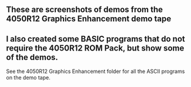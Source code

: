 These are screenshots of demos from the 4050R12 Graphics Enhancement demo tape
---
I also created some BASIC programs that do not require the 4050R12 ROM Pack, but show some of the demos.  
---
See the 4050R12 Graphics Enhancement folder for all the ASCII programs on the demo tape.
